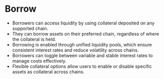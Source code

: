 # Borrow

* Borrowers can access liquidity by using collateral deposited on any supported chain.
* They can borrow assets on their preferred chain, regardless of where the collateral is held.
* Borrowing is enabled through unified liquidity pools, which ensure consistent interest rates and reduce volatility across chains.
* Borrowers can toggle between variable and stable interest rates to manage costs effectively.
* Flexible collateral options allow users to enable or disable specific assets as collateral across chains.

